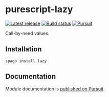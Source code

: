 # purescript-lazy

[![Latest release](http://img.shields.io/github/release/purescript/purescript-lazy.svg)](https://github.com/purescript/purescript-lazy/releases)
[![Build status](https://github.com/purescript/purescript-lazy/workflows/CI/badge.svg?branch=master)](https://github.com/purescript/purescript-lazy/actions?query=workflow%3ACI+branch%3Amaster)
[![Pursuit](https://pursuit.purescript.org/packages/purescript-lazy/badge)](https://pursuit.purescript.org/packages/purescript-lazy)

Call-by-need values.

## Installation

```
spago install lazy
```

## Documentation

Module documentation is [published on Pursuit](http://pursuit.purescript.org/packages/purescript-lazy).
